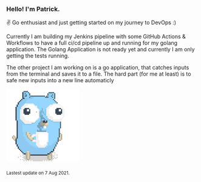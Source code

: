 ### Hello! I'm Patrick.

:v: Go enthusiast and just getting started on my journey to DevOps :) 

Currently I am building my Jenkins pipeline with some GitHub Actions & Workflows to have a full ci/cd pipeline up and running for my golang application.
The Golang Application is not ready yet and currently I am only getting the tests running.

The other project I am working on is a go application, that catches inputs from the terminal and saves it to a file. The hard part (for me at least) is to safe new inputs into a new line automaticly


![Image alt text](/images/gopher_with_coffee.gif)


<sub>Lastest update on 7 Aug 2021.</sub>
